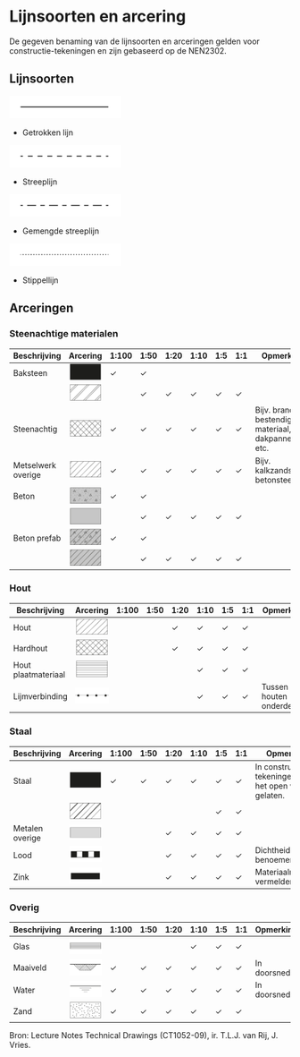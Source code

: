 # Lijnsoorten en arcering

De gegeven benaming van de lijnsoorten en arceringen gelden voor constructie-tekeningen en zijn gebaseerd op de NEN2302.

## Lijnsoorten

<img src="Images/LijnsoortenVDM_Tekengebied.png" alt="Getrokken lijn" class="bg-primary" width="200px">

- Getrokken lijn

<img src="Images/LijnsoortenVDM_Tekengebied1.png" alt="Streeplijn" class="bg-primary" width="200px">

- Streeplijn

<img src="Images/LijnsoortenVDM_Tekengebied2.png" alt="Gemengde streeplijn" class="bg-primary" width="200px">

- Gemengde streeplijn

<img src="Images/LijnsoortenVDM_Tekengebied3.png" alt="Stippellijn" class="bg-primary" width="200px">

- Stippellijn

## Arceringen

### Steenachtige materialen

| Beschrijving       | Arcering                                           | 1:100 | 1:50 | 1:20 | 1:10 | 1:5 | 1:1 | Opmerking                                        |
|-------------------|----------------------------------------------------|-------|------|------|------|-----|-----|--------------------------------------------------|
| Baksteen           | <img src="Images/1_Baksteen_1.jpg" alt="Baksteen 1" class="bg-primary" width="100px"> | ✓     | ✓    |      |      |     |     |                                                  |
|                   | <img src="Images/1_Baksteen_2.jpg" alt="Baksteen 2" class="bg-primary" width="100px"> |       | ✓    | ✓    | ✓    | ✓   | ✓   |                                                  |
| Steenachtig        | <img src="Images/02_steenachtig.jpg" alt="Steenachtig" class="bg-primary" width="100px"> | ✓     | ✓    | ✓    | ✓    | ✓   | ✓   | Bijv. brand bestendig materiaal, dakpannen, etc. |
| Metselwerk overige  | <img src="Images/03_metselwerk_overige.jpg" alt="Metselwerk overige" class="bg-primary" width="100px"> | ✓     | ✓    | ✓    | ✓    | ✓   | ✓   | Bijv. kalkzandsteen, betonsteen.                  |
| Beton             | <img src="Images/04_beton_1.jpg" alt="Beton 1" class="bg-primary" width="100px"> | ✓     | ✓    |      |      |     |     |                                                  |
|                   | <img src="Images/04_beton_2.jpg" alt="Beton 2" class="bg-primary" width="100px"> |       | ✓    | ✓    | ✓    | ✓   | ✓   |                                                  |
| Beton prefab      | <img src="Images/05_beton_prefab_1.jpg" alt="Beton prefab 1" class="bg-primary" width="100px"> | ✓     | ✓    |      |      |     |     |                                                  |
|                   | <img src="Images/05_beton_prefab_2.jpg" alt="Beton prefab 2" class="bg-primary" width="100px"> |       | ✓    | ✓    | ✓    | ✓   | ✓   |                                                  |

### Hout

| Beschrijving           | Arcering                                           | 1:100 | 1:50 | 1:20 | 1:10 | 1:5 | 1:1 | Opmerking                               |
|-----------------------|----------------------------------------------------|-------|------|------|------|-----|-----|-----------------------------------------|
| Hout                  | <img src="Images/06_hout.jpg" alt="Hout" class="bg-primary" width="80px"> |       |      | ✓    | ✓    | ✓   | ✓   |                                         |
| Hardhout              | <img src="Images/07_hardhout.jpg" alt="Hardhout" class="bg-primary" width="80px"> |       |      | ✓    | ✓    | ✓   | ✓   |                                         |
| Hout plaatmateriaal   | <img src="Images/08_Hout_plaatmateriaal.jpg" alt="Hout plaatmateriaal" class="bg-primary" width="80px"> |       |      |      | ✓    | ✓   | ✓   |                                         |
| Lijmverbinding        | <img src="Images/09_lijmverbinding.jpg" alt="Lijmverbinding" class="bg-primary" width="80px"> |       |      |      | ✓    | ✓   | ✓   | Tussen houten onderdelen.               |

### Staal

| Beschrijving           | Arcering                                           | 1:100 | 1:50 | 1:20 | 1:10 | 1:5 | 1:1 | Opmerking                               |
|-----------------------|----------------------------------------------------|-------|------|------|------|-----|-----|-----------------------------------------|
| Staal                 | <img src="Images/10_staal_1.jpg" alt="Staal 1" class="bg-primary" width="100px"> | ✓     | ✓    | ✓    | ✓    | ✓   | ✓   | In constructie tekeningen mag het open worden gelaten. |
|                       | <img src="Images/10_staal_2.jpg" alt="Staal 2" class="bg-primary" width="100px"> |       |      |      |      | ✓   | ✓   |                                         |
| Metalen overige       | <img src="Images/11_metalen_overige.jpg" alt="Metalen overige" class="bg-primary" width="100px"> |       |      | ✓    | ✓    | ✓   | ✓   |                                         |
| Lood                  | <img src="Images/12_lood.jpg" alt="Lood" class="bg-primary" width="100px"> |       |      | ✓    | ✓    | ✓   | ✓   | Dichtheid benoemen.                    |
| Zink                  | <img src="Images/13_zink.jpg" alt="Zink" class="bg-primary" width="100px"> |       |      | ✓    | ✓    | ✓   | ✓   | Materiaalnummer vermelden.             |

### Overig

| Beschrijving           | Arcering                                           | 1:100 | 1:50 | 1:20 | 1:10 | 1:5 | 1:1 | Opmerking                               |
|-----------------------|----------------------------------------------------|-------|------|------|------|-----|-----|-----------------------------------------|
| Glas                  | <img src="Images/15_Glas.jpg" alt="Glas" class="bg-primary" width="80px"> |       |      |      | ✓    | ✓   | ✓   |                                         |
| Maaiveld              | <img src="Images/14_maaiveld.jpg" alt="Maaiveld" class="bg-primary" width="80px"> | ✓     | ✓    | ✓    | ✓    | ✓   | ✓   | In doorsnede.                          |
| Water                 | <img src="Images/16_Water.jpg" alt="Water" class="bg-primary" width="80px"> | ✓     | ✓    | ✓    | ✓    | ✓   | ✓   | In doorsnede.                          |
| Zand                  | <img src="Images/17_Zand.jpg" alt="Zand" class="bg-primary" width="80px"> | ✓     | ✓    | ✓    | ✓    | ✓   | ✓   |                                         |

Bron: Lecture Notes Technical Drawings (CT1052-09), ir. T.L.J. van Rij, J. Vries.

